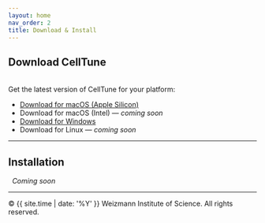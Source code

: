 ```yaml
---
layout: home
nav_order: 2
title: Download & Install
---
```


## Download CellTune
&nbsp;  
Get the latest version of CellTune for your platform:

- [Download for macOS (Apple Silicon)](https://www.dropbox.com/scl/fi/x6x4se1fnelgvlm4aiw86/CellTune.dmg?rlkey=jb2fwje70ebfxsbjnf2ct9hcl&dl=1)
- Download for macOS (Intel) — *coming soon*
- [Download for Windows](https://www.dropbox.com/scl/fi/1bloi4q2tzftk8nbtmrrd/CellTuneSetup.exe?rlkey=ae02io9lykjkft8et51akm8b7&dl=0)
- Download for Linux — *coming soon*


---

## Installation
&nbsp;
*Coming soon*

---
© {{ site.time | date: '%Y' }} Weizmann Institute of Science. All rights reserved.

